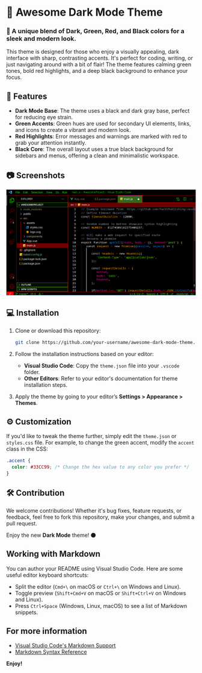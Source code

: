 # 🚀 Awesome Dark Mode Theme

### 🎨 A unique blend of **Dark**, **Green**, **Red**, and **Black** colors for a sleek and modern look.

This theme is designed for those who enjoy a visually appealing, dark interface with sharp, contrasting accents. It's perfect for coding, writing, or just navigating around with a bit of flair! The theme features calming green tones, bold red highlights, and a deep black background to enhance your focus.

## 🌟 Features

- **Dark Mode Base**: The theme uses a black and dark gray base, perfect for reducing eye strain.
- **Green Accents**: Green hues are used for secondary UI elements, links, and icons to create a vibrant and modern look.
- **Red Highlights**: Error messages and warnings are marked with red to grab your attention instantly.
- **Black Core**: The overall layout uses a true black background for sidebars and menus, offering a clean and minimalistic workspace.

## 📷 Screenshots

![Main Interface](/themes.png)
## 💻 Installation

1. Clone or download this repository:
   ```bash
   git clone https://github.com/your-username/awesome-dark-mode-theme.git
   ```

2. Follow the installation instructions based on your editor:
   - **Visual Studio Code**: Copy the `theme.json` file into your `.vscode` folder.
   - **Other Editors**: Refer to your editor's documentation for theme installation steps.

3. Apply the theme by going to your editor’s **Settings > Appearance > Themes**.

## ⚙️ Customization

If you'd like to tweak the theme further, simply edit the `theme.json` or `styles.css` file. For example, to change the green accent, modify the `accent` class in the CSS:

```css
.accent {
  color: #33CC99; /* Change the hex value to any color you prefer */
}
```

## 🛠️ Contribution

We welcome contributions! Whether it's bug fixes, feature requests, or feedback, feel free to fork this repository, make your changes, and submit a pull request.



Enjoy the new **Dark Mode** theme! 🌑
## Working with Markdown

You can author your README using Visual Studio Code. Here are some useful editor keyboard shortcuts:

* Split the editor (`Cmd+\` on macOS or `Ctrl+\` on Windows and Linux).
* Toggle preview (`Shift+Cmd+V` on macOS or `Shift+Ctrl+V` on Windows and Linux).
* Press `Ctrl+Space` (Windows, Linux, macOS) to see a list of Markdown snippets.

## For more information

* [Visual Studio Code's Markdown Support](http://code.visualstudio.com/docs/languages/markdown)
* [Markdown Syntax Reference](https://help.github.com/articles/markdown-basics/)

**Enjoy!**
